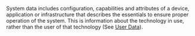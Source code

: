 System data includes configuration, capabilities and attributes of a device,
application or infrastructure that describes the essentials to ensure
proper operation of the system. This is information about the technology in use,
rather than the user of that technology (See [User Data](user_data.html)).